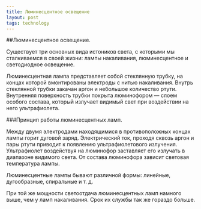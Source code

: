 ```yaml
---
title: Люминесцентное освещение
layout: post
tags: technology
---
```

##Люминесцентное освещение.

Существует три основных вида истоников света, с которыми мы сталкиваемся в своей жизни: лампы накаливания, люминесцентное и светодиодное освещение.

Люминесцентная лампа представляет собой стеклянную трубку, на концах которой вмонтированы электроды с нитью накаливания. Внутрь стеклянной трубки закачан аргон и небольшое количество ртути. Внутренняя поверхность трубки покрыта люминофором — слоем особого состава, который излучает видимый свет при воздействии на него ультрафиолета.

###Принцип работы люминесцентных ламп.

Между двумя электродами находящимися в противоположных концах лампы горит дуговой заряд. Электрический ток, проходя сквозь аргон и пары ртути приводит к появлению ультрафиолетового излучения. Ультрафиолет воздействуя на люминофор заставляет его излучать в диапазоне видимого света. От состава люминофора зависит световая температура лампы.

Люминесцентные лампы бывают различной формы: линейные, дугообразные, спиральные и т. д.

При той же мощности светоотдача люминесцентных ламп намного выше, чем у ламп накаливания. Срок их службы так же гораздо больше.
